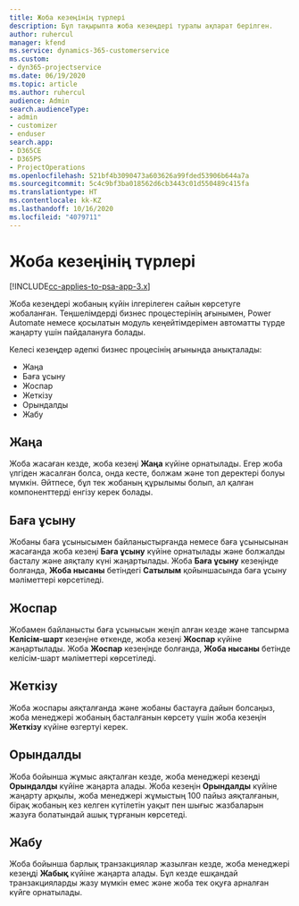```yaml
---
title: Жоба кезеңінің түрлері
description: Бұл тақырыпта жоба кезеңдері туралы ақпарат берілген.
author: ruhercul
manager: kfend
ms.service: dynamics-365-customerservice
ms.custom:
- dyn365-projectservice
ms.date: 06/19/2020
ms.topic: article
ms.author: ruhercul
audience: Admin
search.audienceType:
- admin
- customizer
- enduser
search.app:
- D365CE
- D365PS
- ProjectOperations
ms.openlocfilehash: 521bf4b3090473a603626a99fded53906b644a7a
ms.sourcegitcommit: 5c4c9bf3ba018562d6cb3443c01d550489c415fa
ms.translationtype: HT
ms.contentlocale: kk-KZ
ms.lasthandoff: 10/16/2020
ms.locfileid: "4079711"
---
```

# <a name="project-stage-types"></a>Жоба кезеңінің түрлері 

[!INCLUDE[cc-applies-to-psa-app-3.x](../includes/cc-applies-to-psa-app-3x.md)]

Жоба кезеңдері жобаның күйін ілгерілеген сайын көрсетуге жобаланған. Теңшелімдерді бизнес процестерінің ағынымен, Power Automate немесе қосылатын модуль кеңейтімдерімен автоматты түрде жаңарту үшін пайдалануға болады.

Келесі кезеңдер әдепкі бизнес процесінің ағынында анықталады:

- Жаңа
- Баға ұсыну
- Жоспар
- Жеткізу
- Орындалды
- Жабу 

## <a name="new"></a>Жаңа

Жоба жасаған кезде, жоба кезеңі **Жаңа** күйіне орнатылады. Егер жоба үлгіден жасалған болса, онда кесте, болжам және топ деректері болуы мүмкін. Әйтпесе, бұл тек жобаның құрылымы болып, ал қалған компоненттерді енгізу керек болады.

## <a name="quote"></a>Баға ұсыну

Жобаны баға ұсынысымен байланыстырғанда немесе баға ұсынысынан жасағанда жоба кезеңі **Баға ұсыну** күйіне орнатылады және болжалды басталу және аяқталу күні жаңартылады. Жоба **Баға ұсыну** кезеңінде болғанда, **Жоба нысаны** бетіндегі **Сатылым** қойыншасында баға ұсыну мәліметтері көрсетіледі.

## <a name="plan"></a>Жоспар

Жобамен байланысты баға ұсынысын жеңіп алған кезде және тапсырма **Келісім-шарт** кезеңіне өткенде, жоба кезеңі **Жоспар** күйіне жаңартылады. Жоба **Жоспар** кезеңінде болғанда, **Жоба нысаны** бетінде келісім-шарт мәліметтері көрсетіледі.

## <a name="deliver"></a>Жеткізу

Жоба жоспары аяқталғанда және жобаны бастауға дайын болсаңыз, жоба менеджері жобаның басталғанын көрсету үшін жоба кезеңін **Жеткізу** күйіне өзгертуі керек.

## <a name="complete"></a>Орындалды 

Жоба бойынша жұмыс аяқталған кезде, жоба менеджері кезеңді **Орындалды** күйіне жаңарта алады. Жоба кезеңін **Орындалды** күйіне жаңарту арқылы, жоба менеджері жұмыстың 100 пайыз аяқталғанын, бірақ жобаның кез келген күтілетін уақыт пен шығыс жазбаларын жазуға болатындай ашық тұрғанын көрсетеді.

## <a name="close"></a>Жабу

Жоба бойынша барлық транзакциялар жазылған кезде, жоба менеджері кезеңді **Жабық** күйіне жаңарта алады. Бұл кезде ешқандай транзакцияларды жазу мүмкін емес және жоба тек оқуға арналған күйге орнатылады.
